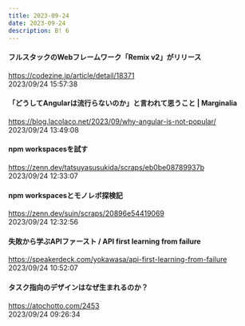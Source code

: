 ```yaml
---
title: 2023-09-24
date: 2023-09-24
description: B! 6
---
```


#### フルスタックのWebフレームワーク「Remix v2」がリリース
https://codezine.jp/article/detail/18371<br>
2023/09/24 15:57:38<br>


#### 「どうしてAngularは流行らないのか」と言われて思うこと | Marginalia
https://blog.lacolaco.net/2023/09/why-angular-is-not-popular/<br>
2023/09/24 13:49:08<br>


#### npm workspacesを試す
https://zenn.dev/tatsuyasusukida/scraps/eb0be08789937b<br>
2023/09/24 12:33:07<br>


#### npm workspacesとモノレポ探検記
https://zenn.dev/suin/scraps/20896e54419069<br>
2023/09/24 12:32:56<br>


#### 失敗から学ぶAPIファースト / API first learning from failure
https://speakerdeck.com/yokawasa/api-first-learning-from-failure<br>
2023/09/24 10:52:07<br>


#### タスク指向のデザインはなぜ生まれるのか？
https://atochotto.com/2453<br>
2023/09/24 09:26:34<br>


